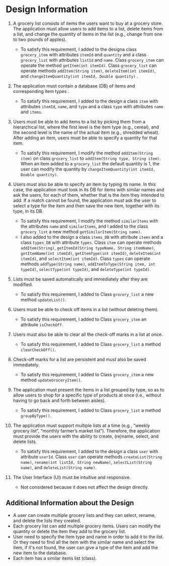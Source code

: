 # Design Information

1. A grocery list consists of items the users want to buy at a grocery store. The application must allow users to add items to a list, delete items from a list, and change the quantity of items in the list (e.g., change from one to two pounds of apples).
	-  To satisfy this requirement, I added to the designa class `grocery_item` with attributes `itemId` and `quantity` and a class `grocery_list` with attributes `listId` and `name`. Class `grocery_item` can operate the method `getItem(int itemId)`. Class `grocery_list` can operate methods `addItem(String item)`, `deleteItem(int itemId)`, and `changeItemQuantity(int itemId, Double quantity)` .  

2. The application must contain a database (DB) of items and corresponding item types .
	- To satisfy this requirement, I added to the design a class `item` with attributes `itemId`, `name`, and `type` and a class `type` with attributes `name` and `items`.
	
3. Users must be able to add items to a list by picking them from a hierarchical list, where the first level is the item type (e.g., cereal), and the second level is the name of the actual item (e.g., shredded wheat). After adding an item, users must be able to specify a quantity for that item.
	- To satisfy this requirement, I modify the method `addItem(String item)` on class `grocery_list`  to `addItem(String type, String item)`. When an item added to a `grocery_list` the default quantity is 1, the user can modify the quantity by `changeItemQuantity(int itemId, Double quantity)`.
	
4. Users must also be able to specify an item by typing its name. In this case, the application must look in its DB for items with similar names and ask the users, for each of them, whether that is the item they intended to add. If a match cannot be found, the application must ask the user to select a type for the item and then save the new item, together with its type, in its DB.
	- To satisfy this requirement, I modify the method `similarItems` with the attributes `name` and `similarItems`, and I added to the class `grocery_list`  a new method `getSimilarItem(String name)`.
	- I also added to the design a class `items_DB` with attribute `items` and a class `types_DB` with attribute `types`. Class `item` can operate methods `addItem(String)`, `getItemId(String typeName, String itemName)`, `getItemName(int itemId)`, `getItemType(int itemId)`, `deleteItem(int itemId)`, and `selectItem(int itemId)`. Class `types` can operate methods `addType(String name)`,  `addItemToType(String item, int typeId)`, `selectType(int typeId)`, and `deleteType(int typeId)`.

5. Lists must be saved automatically and immediately after they are modified.
	-	To satisfy this requirement, I added to Class `grocery_list` a new method `updateList()`.

6. Users must be able to check off items in a list (without deleting them).
	- To satisfy this requirement, I added to Class `grocery_item` an attribute `isCheckOff`.
	
7. Users must also be able to clear all the check-off marks in a list at once.
	- To satisfy this requirement, I added to Class `grocery_list` a method `clearCheckOff()`.
	
8. Check-off marks for a list are persistent and must also be saved immediately.
	-	To satisfy this requirement, I added to Class `grocery_item` a new method `updateGroceryItem()`.
	
9. The application must present the items in a list grouped by type, so as to allow users to shop for a specific type of products at once (i.e., without having to go back and forth between aisles).
	- To satisfy this requirement, I added to Class `grocery_list` a method `groupByType()`.
	
10. The application must support multiple lists at a time (e.g., “weekly grocery list”, “monthly farmer’s market list”). Therefore, the application must provide the users with the ability to create, (re)name, select, and delete lists.
	- To satisfy this requirement, I added to the design a class `user` with attribute `userId`. Class `user` can operate methods `createList(String name)`, `rename(int listId, String newName)`, `selectList(String name)`, and `deleteList(String name)`.
	
11. The User Interface (UI) must be intuitive and responsive.
	-	Not considered because it does not affect the design directly.

## Additional Information about the Design 
- A user can create multiple grocery lists and they can select, rename, and delete the lists they created.
- Each grocery list can add multiple grocery items. Users can modify the quantity or delete the item they add to the grocery list.
- User need to specify the item type and name in order to add it to the list. Or they need to find all the item with the similar name and select the item, if it's not found, the user can give a type of the item and add the new item to the database. 
- Each item has a similar items list (class).